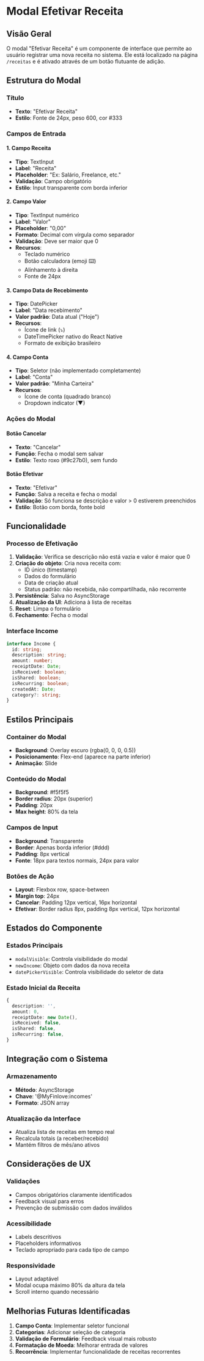 # Modal Efetivar Receita

## Visão Geral

O modal "Efetivar Receita" é um componente de interface que permite ao usuário registrar uma nova receita no sistema. Ele está localizado na página `/receitas` e é ativado através de um botão flutuante de adição.

## Estrutura do Modal

### Título
- **Texto**: "Efetivar Receita"
- **Estilo**: Fonte de 24px, peso 600, cor #333

### Campos de Entrada

#### 1. Campo Receita
- **Tipo**: TextInput
- **Label**: "Receita"
- **Placeholder**: "Ex: Salário, Freelance, etc."
- **Validação**: Campo obrigatório
- **Estilo**: Input transparente com borda inferior

#### 2. Campo Valor
- **Tipo**: TextInput numérico
- **Label**: "Valor"
- **Placeholder**: "0,00"
- **Formato**: Decimal com vírgula como separador
- **Validação**: Deve ser maior que 0
- **Recursos**: 
  - Teclado numérico
  - Botão calculadora (emoji ⌨️)
  - Alinhamento à direita
  - Fonte de 24px

#### 3. Campo Data de Recebimento
- **Tipo**: DatePicker
- **Label**: "Data recebimento"
- **Valor padrão**: Data atual ("Hoje")
- **Recursos**:
  - Ícone de link (⤵)
  - DateTimePicker nativo do React Native
  - Formato de exibição brasileiro

#### 4. Campo Conta
- **Tipo**: Seletor (não implementado completamente)
- **Label**: "Conta"
- **Valor padrão**: "Minha Carteira"
- **Recursos**:
  - Ícone de conta (quadrado branco)
  - Dropdown indicator (▼)

### Ações do Modal

#### Botão Cancelar
- **Texto**: "Cancelar"
- **Função**: Fecha o modal sem salvar
- **Estilo**: Texto roxo (#9c27b0), sem fundo

#### Botão Efetivar
- **Texto**: "Efetivar"
- **Função**: Salva a receita e fecha o modal
- **Validação**: Só funciona se descrição e valor > 0 estiverem preenchidos
- **Estilo**: Botão com borda, fonte bold

## Funcionalidade

### Processo de Efetivação

1. **Validação**: Verifica se descrição não está vazia e valor é maior que 0
2. **Criação do objeto**: Cria nova receita com:
   - ID único (timestamp)
   - Dados do formulário
   - Data de criação atual
   - Status padrão: não recebida, não compartilhada, não recorrente
3. **Persistência**: Salva no AsyncStorage
4. **Atualização da UI**: Adiciona à lista de receitas
5. **Reset**: Limpa o formulário
6. **Fechamento**: Fecha o modal

### Interface Income

```typescript
interface Income {
  id: string;
  description: string;
  amount: number;
  receiptDate: Date;
  isReceived: boolean;
  isShared: boolean;
  isRecurring: boolean;
  createdAt: Date;
  category?: string;
}
```

## Estilos Principais

### Container do Modal
- **Background**: Overlay escuro (rgba(0, 0, 0, 0.5))
- **Posicionamento**: Flex-end (aparece na parte inferior)
- **Animação**: Slide

### Conteúdo do Modal
- **Background**: #f5f5f5
- **Border radius**: 20px (superior)
- **Padding**: 20px
- **Max height**: 80% da tela

### Campos de Input
- **Background**: Transparente
- **Border**: Apenas borda inferior (#ddd)
- **Padding**: 8px vertical
- **Fonte**: 18px para textos normais, 24px para valor

### Botões de Ação
- **Layout**: Flexbox row, space-between
- **Margin top**: 24px
- **Cancelar**: Padding 12px vertical, 16px horizontal
- **Efetivar**: Border radius 8px, padding 8px vertical, 12px horizontal

## Estados do Componente

### Estados Principais
- `modalVisible`: Controla visibilidade do modal
- `newIncome`: Objeto com dados da nova receita
- `datePickerVisible`: Controla visibilidade do seletor de data

### Estado Inicial da Receita
```typescript
{
  description: '',
  amount: 0,
  receiptDate: new Date(),
  isReceived: false,
  isShared: false,
  isRecurring: false,
}
```

## Integração com o Sistema

### Armazenamento
- **Método**: AsyncStorage
- **Chave**: '@MyFinlove:incomes'
- **Formato**: JSON array

### Atualização da Interface
- Atualiza lista de receitas em tempo real
- Recalcula totais (a receber/recebido)
- Mantém filtros de mês/ano ativos

## Considerações de UX

### Validações
- Campos obrigatórios claramente identificados
- Feedback visual para erros
- Prevenção de submissão com dados inválidos

### Acessibilidade
- Labels descritivos
- Placeholders informativos
- Teclado apropriado para cada tipo de campo

### Responsividade
- Layout adaptável
- Modal ocupa máximo 80% da altura da tela
- Scroll interno quando necessário

## Melhorias Futuras Identificadas

1. **Campo Conta**: Implementar seletor funcional
2. **Categorias**: Adicionar seleção de categoria
3. **Validação de Formulário**: Feedback visual mais robusto
4. **Formatação de Moeda**: Melhorar entrada de valores
5. **Recorrência**: Implementar funcionalidade de receitas recorrentes 